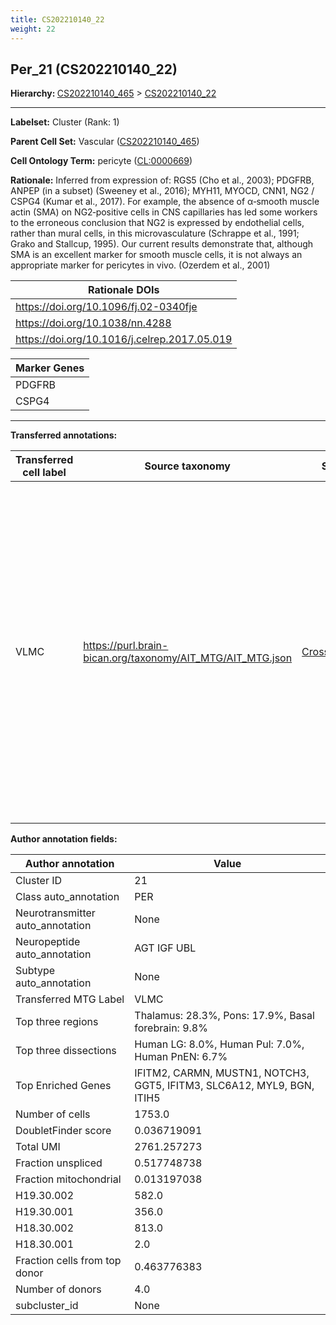 ```yaml
---
title: CS202210140_22
weight: 22
---
```

## Per_21 (CS202210140_22)
<b>Hierarchy: </b>
[CS202210140_465](https://purl.brain-bican.org/taxonomy/CS202210140#CS202210140_465) >
[CS202210140_22](https://purl.brain-bican.org/taxonomy/CS202210140#CS202210140_22)

---


**Labelset:** Cluster (Rank: 1)

**Parent Cell Set:** Vascular ([CS202210140_465](https://purl.brain-bican.org/taxonomy/CS202210140#CS202210140_465))



**Cell Ontology Term:**  pericyte ([CL:0000669](https://www.ebi.ac.uk/ols/ontologies/cl/terms?obo_id=CL:0000669)) 

**Rationale:** Inferred from expression of: RGS5 (Cho et al., 2003);  PDGFRB, ANPEP (in a subset) (Sweeney et al., 2016); MYH11, MYOCD, CNN1, NG2 / CSPG4 (Kumar et al., 2017).   For example, the absence of α‐smooth muscle actin (SMA) on NG2‐positive cells in CNS capillaries has led some workers to the erroneous conclusion that NG2 is expressed by endothelial cells, rather than mural cells, in this microvasculature (Schrappe et al., 1991; Grako and Stallcup, 1995). Our current results demonstrate that, although SMA is an excellent marker for smooth muscle cells, it is not always an appropriate marker for pericytes in vivo. (Ozerdem et al., 2001)

| Rationale DOIs |
|----------------|
|https://doi.org/10.1096/fj.02-0340fje|
|https://doi.org/10.1038/nn.4288|
|https://doi.org/10.1016/j.celrep.2017.05.019|

[MARKER GENES.]: #


| Marker Genes |
|--------------|
|PDGFRB|
|CSPG4|

---

[TRANSFERRED ANNOTATIONS.]: #


**Transferred annotations:**

| Transferred cell label | Source taxonomy | Source node accession | Algorithm name | Comment |
|------------------------|-----------------|-----------------------|----------------|---------|
|VLMC|https://purl.brain-bican.org/taxonomy/AIT_MTG/AIT_MTG.json|[CrossArea_subclass:f6b98fd9f4](https://purl.brain-bican.org/taxonomy/AIT_MTG#CrossArea_subclass_f6b98fd9f4)||We performed PCA (50 components) on our full dataset, trained a random forest classifier (scikit-learn, class_ weight=‘balanced’, max_depth=50) on the MTG labels, and then predicted labels for all cells. We labeled each cluster with the mode of its constituent cells if two conditions were met: more than 0.8 of predicted labels matched the mode, and the mean probability of these pre- dictions was greater than 0.8.|

[AUTHOR ANNOTATION FIELDS.]: #


**Author annotation fields:**

| Author annotation | Value |
|-------------------|-------|
|Cluster ID|21|
|Class auto_annotation|PER|
|Neurotransmitter auto_annotation|None|
|Neuropeptide auto_annotation|AGT IGF UBL|
|Subtype auto_annotation|None|
|Transferred MTG Label|VLMC|
|Top three regions|Thalamus: 28.3%, Pons: 17.9%, Basal forebrain: 9.8%|
|Top three dissections|Human LG: 8.0%, Human Pul: 7.0%, Human PnEN: 6.7%|
|Top Enriched Genes|IFITM2, CARMN, MUSTN1, NOTCH3, GGT5, IFITM3, SLC6A12, MYL9, BGN, ITIH5|
|Number of cells|1753.0|
|DoubletFinder score|0.036719091|
|Total UMI|2761.257273|
|Fraction unspliced|0.517748738|
|Fraction mitochondrial|0.013197038|
|H19.30.002|582.0|
|H19.30.001|356.0|
|H18.30.002|813.0|
|H18.30.001|2.0|
|Fraction cells from top donor|0.463776383|
|Number of donors|4.0|
|subcluster_id|None|
